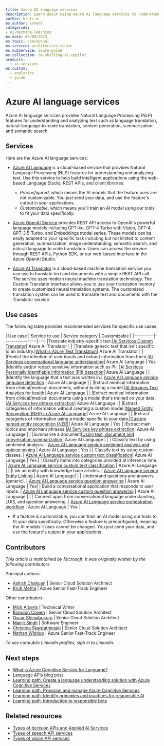 ```yaml
---
title: Azure AI language services
description: Learn about using Azure AI language services to understand and analyze text. Learn which service to use for a specific use case.
author: kruti-m
ms.author: krmeht
categories:
- ai-machine-learning
ms.date: 09/09/2023
ms.topic: conceptual
ms.service: architecture-center
ms.subservice: azure-guide
ms.collection: ce-skilling-ai-copilot
products:
  - ai-services
ms.custom:
  - analytics
  - guide
---
```


# Azure AI language services

Azure AI language services provides Natural Language Processing (NLP) features for understanding and analyzing text such as language translation, natural-language-to-code translation, content generation, summarization and semantic search. 


## Services

Here are the Azure AI language services:

- [Azure AI Language](/azure/ai-services/language-service/overview) is a cloud-based service that provides Natural Language Processing (NLP) features for understanding and analyzing text. Use this service to help build intelligent applications using the web-based Language Studio, REST APIs, and client libraries.
  - *Preconfigured*, which means the AI models that the feature uses are not customizable. You just send your data, and use the feature's output in your applications.
  - *Customizable*, which means you'll train an AI model using our tools to fit your data specifically.

- [Azure OpenAI Service](/azure/ai-services/openai/) provides REST API access to OpenAI's powerful language models including GPT-4o, GPT-4 Turbo with Vision, GPT-4, GPT-3.5-Turbo, and Embeddings model series. These models can be easily adapted to your specific task including but not limited to content generation, summarization, image understanding, semantic search, and natural language to code translation. Users can access the service through REST APIs, Python SDK, or our web-based interface in the Azure OpenAI Studio.


- [Azure AI Translator](/azure/ai-services/translator/translator-overview) is a cloud-based machine translation service you can use to translate text and documents with a simple REST API call. The service uses modern neural machine translation technology. The Custom Translator interface allows you to use your translation memory to create customized neural translation systems. The customized translation system can be used to translate text and documents with the Translator service.


## Use cases

The following table provides recommended services for specific use cases.

| Use case | Service to use | Service category | Customizable |
|----------|-----------------|---|
|Translate industry-specific text.|[AI Services Custom Translator](/azure/ai-services/translator/custom-translator/overview)| Azure AI Translator | |
|Translate generic text that isn't specific to an industry.|[What is Azure Text Translation](/azure/ai-services/translator/text-translation-overview)| Azure AI Translator | |
|Predict the intention of user inputs and extract information from them.|[AI Services conversational language understanding](/azure/ai-services/language-service/conversational-language-understanding/overview)| Azure AI Language | Yes
|Identify and/or redact sensitive information such as PII. |[AI Services Personally Identifiable Information (PII) detection](/azure/ai-services/language-service/personally-identifiable-information/overview)|  Azure AI Language | |
|Identify the language that a text was written in.| [Azure AI Language service language detection](/azure/ai-services/language-service/language-detection/overview) | Azure AI Language | |
|Extract medical information from clinical/medical documents, without building a model.|[AI Services Text Analytics for health](/azure/ai-services/language-service/text-analytics-for-health/overview)|  Azure AI Language | |
|Extract medical information from clinical/medical documents using a model that's trained on your data. |[AI Services key phrase extraction](/azure/ai-services/language-service/custom-text-analytics-for-health/overview)|  Azure AI Language | |
|Extract categories of information without creating a custom model.|[Named Entity Recognition (NER) in Azure AI Language](/azure/ai-services/language-service/named-entity-recognition/overview)|  Azure AI Language | |
|Extract categories of information using a model specific to your data.|[Custom named entity recognition (NER)](/azure/ai-services/language-service/custom-named-entity-recognition/overview)|  Azure AI Language | Yes |
|Extract main topics and important phrases.|[AI Services key phrase extraction](/azure/ai-services/language-service/key-phrase-extraction/overview)|  Azure AI Language | |
|Summarize a document|[Using text, document and conversation summarization](/azure/ai-services/language-service/summarization/quickstart?tabs=text-summarization)|  Azure AI Language | |
| Classify text by using sentiment analysis. | [Azure AI Language service sentiment analysis and opinion mining](/azure/ai-services/language-service/sentiment-opinion-mining/quickstart) | Azure AI Language | Yes |
| Classify text by using custom classes. | [Azure AI Language service custom text classification](/azure/ai-services/language-service/custom-text-classification/quickstart)| Azure AI Language | Yes |
| Classify items into categories provided at inference time. | [Azure AI Language service custom text classification](/azure/ai-services/openai/how-to/completions#classification) | Azure AI Language | |
|Link an entity with knowledge base articles. | [Azure AI Language service Entity Linking](/azure/ai-services/language-service/entity-linking/overview) | Azure AI Language| |
| Understand questions and answers (generic). | [Azure AI Language service question answering](/azure/ai-services/language-service/question-answering/overview) |  Azure AI Language | Yes| 
| Build a conversational application that responds to user inputs. | [Azure AI Language service custom question answering](/azure/ai-services/language-service/question-answering/overview) |  Azure AI Language | |
| Connect apps from conversational language understanding, LUIS, and question answering. | [Azure AI Language service orchestration workflow](/azure/ai-services/language-service/orchestration-workflow/overview) |  Azure AI Language  |  Yes |

* If a feature is customizable, you can train an AI model using our tools to fit your data specifically. Otherwise a feature is preconfigured, meaning the AI models it uses cannot be changed. You just send your data, and use the feature's output in your applications.
## Contributors

*This article is maintained by Microsoft. It was originally written by the following contributors.*

Principal authors:

- [Ashish Chahuan](https://www.linkedin.com/in/a69171115/) | Senior Cloud Solution Architect
- [Kruti Mehta](https://www.linkedin.com/in/thekrutimehta) | Azure Senior Fast-Track Engineer

Other contributors:

- [Mick Alberts](https://www.linkedin.com/in/mick-alberts-a24a1414/) | Technical Writer
- [Brandon Cowen](https://www.linkedin.com/in/brandon-cowen-1658211b/) | Senior Cloud Solution Architect
- [Oscar Shimabukuro](https://www.linkedin.com/in/oscarshk/) | Senior Cloud Solution Architect
- [Manjit Singh](https://www.linkedin.com/in/manjit-singh-0b922332) | Software Engineer
- [Christina Skarpathiotaki](https://www.linkedin.com/in/christinaskarpathiotaki/) | Senior Cloud Solution Architect
- [Nathan Widdup](https://www.linkedin.com/in/nwiddup) | Azure Senior Fast-Track Engineer

 *To see nonpublic LinkedIn profiles, sign in to LinkedIn.*

## Next steps

- [What is Azure Cognitive Service for Language?](/azure/ai-services/language-service/overview)
- [Language APIs blog post](https://techcommunity.microsoft.com/t5/fasttrack-for-azure/azure-ai-services-language-api-s-azure-ai-applied/ba-p/3514278)
- [Learning path: Create a language understanding solution with Azure Cognitive Services](/training/paths/create-language-solution-azure-ai-services/)
- [Learning path: Provision and manage Azure Cognitive Services](/training/paths/provision-manage-azure-ai-services)
- [Learning path: Identify principles and practices for responsible AI](/training/paths/responsible-ai-business-principles/)
- [Learning path: Introduction to responsible bots](/training/modules/responsible-bots-introduction/)

## Related resources

- [Types of decision APIs and Applied AI Services](decision-applied-ai.md)
- [Types of speech API services](speech-api.md)
- [Types of vision API services](vision-api.md)

